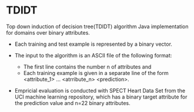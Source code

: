 # TDIDT
Top down induction of decision tree(TDIDT) algorithm Java implementation for domains over binary attributes.

- Each training and test example is represented by a binary vector. 

- The input to the algorithm is an ASCII file of the following format:
  * The first line contains the number n of attributes and
  * Each training example is given in a separate line of the form <attribute_1> ... <atrribute_n> \<prediction\>.
 
- Empricial evaluation is conducted with SPECT Heart Data Set from the UCI machine learning repository, which has a binary target attribute for the prediction value and n=22 binary attributes.

